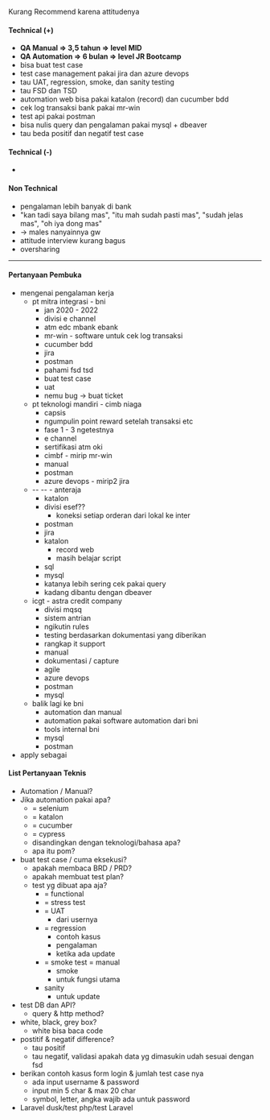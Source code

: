 Kurang Recommend karena attitudenya

#### Technical (+) 

- **QA Manual => 3,5 tahun => level MID** 
- **QA Automation => 6 bulan => level JR Bootcamp**
- bisa buat test case
- test case management pakai jira dan azure devops
- tau UAT, regression, smoke, dan sanity testing
- tau FSD dan TSD
- automation web bisa pakai katalon (record) dan cucumber bdd
- cek log transaksi bank pakai mr-win
- test api pakai postman
- bisa nulis query dan pengalaman pakai mysql + dbeaver
- tau beda positif dan negatif test case

#### Technical (-)  

- 

#### Non Technical  

- pengalaman lebih banyak di bank
- "kan tadi saya bilang mas", "itu mah sudah pasti mas", "sudah jelas mas", "oh iya dong mas"
- -> males nanyainnya gw
- attitude interview kurang bagus
- oversharing

---

#### Pertanyaan Pembuka

- mengenai pengalaman kerja  
	- pt mitra integrasi - bni
		- jan 2020 - 2022
		- divisi e channel
		- atm edc mbank ebank
		- mr-win - software untuk cek log transaksi
		- cucumber bdd
		- jira
		- postman
		- pahami fsd tsd
		- buat test case
		- uat
		- nemu bug -> buat ticket
	- pt teknologi mandiri - cimb niaga
		- capsis
		- ngumpulin point reward setelah transaksi etc
		- fase 1 - 3 ngetestnya
		- e channel
		- sertifikasi atm oki
		- cimbf - mirip mr-win
		- manual
		- postman
		- azure devops - mirip2 jira
	- -- -- - anteraja
		- katalon
		- divisi esef??
			- koneksi setiap orderan dari lokal ke inter
		- postman
		- jira
		- katalon
			- record web
			- masih belajar script
		- sql
		- mysql
		- katanya lebih sering cek pakai query
		- kadang dibantu dengan dbeaver
	- icgt - astra credit company
		- divisi mqsq
		- sistem antrian
		- ngikutin rules
		- testing berdasarkan dokumentasi yang diberikan
		- rangkap it support
		- manual
		- dokumentasi / capture
		- agile
		- azure devops
		- postman
		- mysql
	- balik lagi ke bni
		- automation dan manual
		- automation pakai software automation dari bni
		- tools internal bni
		- mysql
		- postman
- apply sebagai


#### List Pertanyaan Teknis

- Automation / Manual?  
- Jika automation pakai apa?
	- = selenium
	- = katalon
	- = cucumber
	- = cypress
	- disandingkan dengan teknologi/bahasa apa?
	- apa itu pom?
- buat test case / cuma eksekusi?
	- apakah membaca BRD / PRD?
	- apakah membuat test plan?
	- test yg dibuat apa aja?
		- = functional
		- = stress test
		- = UAT
			- dari usernya
		- = regression
			- contoh kasus
			- pengalaman
			- ketika ada update
		- = smoke test = manual
			- smoke 
			- untuk fungsi utama
		- sanity
			- untuk update
- test DB dan API?
	- query & http method?
- white, black, grey box?
	- white bisa baca code
- postitif & negatif difference?
	- tau positif
	- tau negatif, validasi apakah data yg dimasukin udah sesuai dengan fsd
- berikan contoh kasus form login & jumlah test case nya
	- ada input username & password
	- input min 5 char & max 20 char
	- symbol, letter, angka wajib ada untuk password
- Laravel dusk/test php/test Laravel